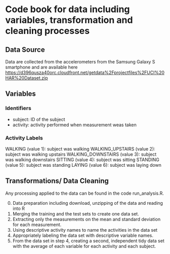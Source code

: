 # Code book for data including variables, transformation and cleaning processes

## Data Source
Data are collected from the accelerometers from the Samsung Galaxy S smartphone and are available here https://d396qusza40orc.cloudfront.net/getdata%2Fprojectfiles%2FUCI%20HAR%20Dataset.zip

## Variables
### Identifiers
+ subject: ID of the subject
+ activity: activity performed when  measurement weas taken
### Activity Labels
WALKING (value 1): subject was walking
WALKING_UPSTAIRS (value 2): subject was walking upstairs
WALKING_DOWNSTAIRS (value 3): subject was walking downstairs
SITTING (value 4): subject was sitting
STANDING (value 5): subject was standing
LAYING (value 6): subject was laying down


## Transformations/ Data Cleaning
Any processing applied to the data can be found in the code run_analysis.R.

0. Data preparation including download, unzipping of the data and reading into R
1. Merging the training and the test sets to create one data set.
2. Extracting only the measurements on the mean and standard deviation for each measurement.
3. Using descriptive activity names to name the activities in the data set
4. Appropriately labeling the data set with descriptive variable names.
5. From the data set in step 4, creating a second, independent tidy data set with the average of each variable for each activity and each subject.
